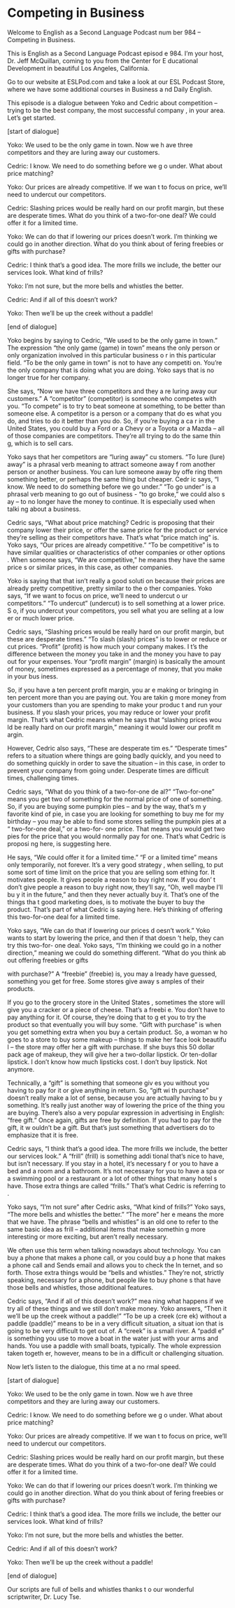 # Competing in Business

Welcome to English as a Second Language Podcast num ber 984 – Competing in Business.

This is English as a Second Language Podcast episod e 984. I’m your host, Dr. Jeff McQuillan, coming to you from the Center for E ducational Development in beautiful Los Angeles, California.

Go to our website at ESLPod.com and take a look at our ESL Podcast Store, where we have some additional courses in Business a nd Daily English.

This episode is a dialogue between Yoko and Cedric about competition – trying to be the best company, the most successful company , in your area. Let’s get started.

[start of dialogue]

Yoko: We used to be the only game in town. Now we h ave three competitors and they are luring away our customers.

Cedric: I know. We need to do something before we g o under. What about price matching?

Yoko: Our prices are already competitive. If we wan t to focus on price, we’ll need to undercut our competitors.

Cedric: Slashing prices would be really hard on our  profit margin, but these are desperate times. What do you think of a two-for-one  deal? We could offer it for a limited time.

Yoko: We can do that if lowering our prices doesn’t  work. I’m thinking we could go in another direction. What do you think about of fering freebies or gifts with purchase?

Cedric: I think that’s a good idea. The more frills  we include, the better our services look. What kind of frills?

Yoko: I’m not sure, but the more bells and whistles  the better.

Cedric: And if all of this doesn’t work?

Yoko: Then we’ll be up the creek without a paddle!

[end of dialogue]

Yoko begins by saying to Cedric, “We used to be the  only game in town.” The expression “the only game (game) in town” means the  only person or only organization involved in this particular business o r in this particular field. “To be the only game in town” is not to have any competiti on. You’re the only company that is doing what you are doing. Yoko says that is  no longer true for her company.

She says, “Now we have three competitors and they a re luring away our customers.” A “competitor” (competitor) is someone who competes with you. “To compete” is to try to beat someone at something, to  be better than someone else. A competitor is a person or a company that do es what you do, and tries to do it better than you do. So, if you’re buying a ca r in the United States, you could buy a Ford or a Chevy or a Toyota or a Mazda – all of those companies are competitors. They’re all trying to do the same thin g, which is to sell cars.

Yoko says that her competitors are “luring away” cu stomers. “To lure (lure) away” is a phrasal verb meaning to attract someone away f rom another person or another business. You can lure someone away by offe ring them something better, or perhaps the same thing but cheaper. Cedr ic says, “I know. We need to do something before we go under.” “To go under” is a phrasal verb meaning to go out of business - “to go broke,” we could also s ay – to no longer have the money to continue. It is especially used when talki ng about a business.

Cedric says, “What about price matching? Cedric is proposing that their company lower their price, or offer the same price for the product or service they’re selling as their competitors have. That’s what “price match ing” is. Yoko says, “Our prices are already competitive.” “To be competitive” is to  have similar qualities or characteristics of other companies or other options . When someone says, “We are competitive,” he means they have the same price s or similar prices, in this case, as other companies.

Yoko is saying that that isn’t really a good soluti on because their prices are already pretty competitive, pretty similar to the o ther companies. Yoko says, “If we want to focus on price, we’ll need to undercut o ur competitors.” “To undercut” (undercut) is to sell something at a lower price. S o, if you undercut your competitors, you sell what you are selling at a low er or much lower price.

Cedric says, “Slashing prices would be really hard on our profit margin, but these are desperate times.” “To slash (slash) prices” is to lower or reduce or cut prices. “Profit” (profit) is how much your company makes. I t’s the difference between the money you take in and the money you have to pay out  for your expenses. Your “profit margin” (margin) is basically the amount of  money, sometimes expressed as a percentage of money, that you make in your bus iness.

So, if you have a ten percent profit margin, you ar e making or bringing in ten percent more than you are paying out. You are takin g more money from your customers than you are spending to make your produc t and run your business. If you slash your prices, you may reduce or lower your  profit margin. That’s what Cedric means when he says that “slashing prices wou ld be really hard on our profit margin,” meaning it would lower our profit m argin.

However, Cedric also says, “These are desperate tim es.” “Desperate times” refers to a situation where things are going badly quickly, and you need to do something quickly in order to save the situation – in this case, in order to prevent your company from going under. Desperate times are difficult times, challenging times.

Cedric says, “What do you think of a two-for-one de al?” “Two-for-one” means you get two of something for the normal price of one of  something. So, if you are buying some pumpkin pies – and by the way, that’s m y favorite kind of pie, in case you are looking for something to buy me for my  birthday – you may be able to find some stores selling the pumpkin pies at a “ two-for-one deal,” or a two-for- one price. That means you would get two pies for the price that you would normally pay for one. That’s what Cedric is proposi ng here, is suggesting here.

He says, “We could offer it for a limited time.” “F or a limited time” means only temporarily, not forever. It’s a very good strategy , when selling, to put some sort of time limit on the price that you are selling som ething for. It motivates people. It gives people a reason to buy right now. If you don’ t don’t give people a reason to buy right now, they’ll say, “Oh, well maybe I’ll bu y it in the future,” and then they never actually buy it. That’s one of the things tha t good marketing does, is to motivate the buyer to buy the product. That’s part of what Cedric is saying here. He’s thinking of offering this two-for-one deal for  a limited time.

Yoko says, “We can do that if lowering our prices d oesn’t work.” Yoko wants to start by lowering the price, and then if that doesn ’t help, they can try this two-for- one deal. Yoko says, “I’m thinking we could go in a nother direction,” meaning we could do something different. “What do you think ab out offering freebies or gifts

with purchase?” A “freebie” (freebie) is, you may a lready have guessed, something you get for free. Some stores give away s amples of their products.

If you go to the grocery store in the United States , sometimes the store will give you a cracker or a piece of cheese. That’s a freebi e. You don’t have to pay anything for it. Of course, they’re doing that to g et you to try the product so that eventually you will buy some. “Gift with purchase” is when you get something extra when you buy a certain product. So, a woman w ho goes to a store to buy some makeup – things to make her face look beautifu l – the store may offer her a gift with purchase. If she buys this 50 dollar pack age of makeup, they will give her a two-dollar lipstick. Or ten-dollar lipstick. I don’t know how much lipsticks cost. I don’t buy lipstick. Not anymore.

Technically, a “gift” is something that someone giv es you without you having to pay for it or give anything in return. So, “gift wi th purchase” doesn’t really make a lot of sense, because you are actually having to bu y something. It’s really just another way of lowering the price of the thing you are buying. There’s also a very popular expression in advertising in English: “free  gift.” Once again, gifts are free by definition. If you had to pay for the gift, it w ouldn’t be a gift. But that’s just something that advertisers do to emphasize that it is free.

Cedric says, “I think that’s a good idea. The more frills we include, the better our services look.” A “frill” (frill) is something addi tional that’s nice to have, but isn’t necessary. If you stay in a hotel, it’s necessary f or you to have a bed and a room and a bathroom. It’s not necessary for you to have a spa or a swimming pool or a restaurant or a lot of other things that many hotel s have. Those extra things are called “frills.” That’s what Cedric is referring to .

Yoko says, “I’m not sure” after Cedric asks, “What kind of frills?” Yoko says, “The more bells and whistles the better.” “The more” her e means the more that we have. The phrase “bells and whistles” is an old one  to refer to the same basic idea as frill – additional items that make somethin g more interesting or more exciting, but aren’t really necessary.

We often use this term when talking nowadays about technology. You can buy a phone that makes a phone call, or you could buy a p hone that makes a phone call and Sends email and allows you to check the In ternet, and so forth. Those extra things would be “bells and whistles.” They’re  not, strictly speaking, necessary for a phone, but people like to buy phone s that have those bells and whistles, those additional features.

Cedric says, “And if all of this doesn’t work?” mea ning what happens if we try all of these things and we still don’t make money. Yoko  answers, “Then it we’ll be up the creek without a paddle!” “To be up a creek (cre ek) without a paddle (paddle)” means to be in a very difficult situation, a situat ion that is going to be very difficult to get out of. A “creek” is a small river. A “paddl e” is something you use to move a boat in the water just with your arms and hands. You use a paddle with small boats, typically. The whole expression taken togeth er, however, means to be in a difficult or challenging situation.

Now let’s listen to the dialogue, this time at a no rmal speed.

[start of dialogue]

Yoko: We used to be the only game in town. Now we h ave three competitors and they are luring away our customers.

Cedric: I know. We need to do something before we g o under. What about price matching?

Yoko: Our prices are already competitive. If we wan t to focus on price, we’ll need to undercut our competitors.

Cedric: Slashing prices would be really hard on our  profit margin, but these are desperate times. What do you think of a two-for-one  deal? We could offer it for a limited time.

Yoko: We can do that if lowering our prices doesn’t  work. I’m thinking we could go in another direction. What do you think about of fering freebies or gifts with purchase?

Cedric: I think that’s a good idea. The more frills  we include, the better our services look. What kind of frills?

Yoko: I’m not sure, but the more bells and whistles  the better.

Cedric: And if all of this doesn’t work?

Yoko: Then we’ll be up the creek without a paddle!

[end of dialogue]

 Our scripts are full of bells and whistles thanks t o our wonderful scriptwriter, Dr. Lucy Tse.



